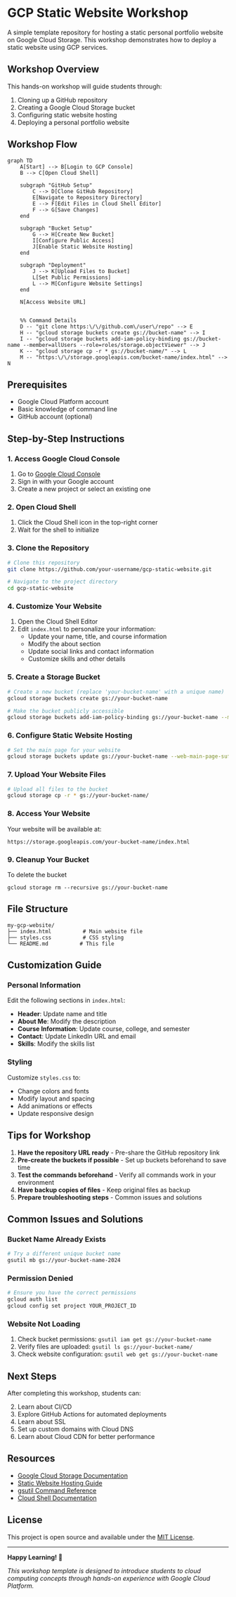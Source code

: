 # GCP Static Website Workshop

A simple template repository for hosting a static personal portfolio website on Google Cloud Storage. This workshop demonstrates how to deploy a static website using GCP services.

## Workshop Overview

This hands-on workshop will guide students through:
1. Cloning up a GitHub repository
2. Creating a Google Cloud Storage bucket
3. Configuring static website hosting
4. Deploying a personal portfolio website

## Workshop Flow

```mermaid
graph TD
    A[Start] --> B[Login to GCP Console]
    B --> C[Open Cloud Shell]
    
    subgraph "GitHub Setup"
        C --> D[Clone GitHub Repository]
        E[Navigate to Repository Directory]
        E --> F[Edit Files in Cloud Shell Editor]
        F --> G[Save Changes]
    end
    
    subgraph "Bucket Setup"
        G --> H[Create New Bucket]
        I[Configure Public Access]
        J[Enable Static Website Hosting]
    end
    
    subgraph "Deployment"
        J --> K[Upload Files to Bucket]
        L[Set Public Permissions]
        L --> M[Configure Website Settings]
    end
    
    N[Access Website URL]


    %% Command Details
    D -- "git clone https:\/\/github.com\/user\/repo" --> E
    H -- "gcloud storage buckets create gs://bucket-name" --> I
    I -- "gcloud storage buckets add-iam-policy-binding gs://bucket-name --member=allUsers --role=roles/storage.objectViewer" --> J
    K -- "gcloud storage cp -r * gs://bucket-name/" --> L
    M -- "https:\/\/storage.googleapis.com/bucket-name/index.html" --> N
```

## Prerequisites

- Google Cloud Platform account
- Basic knowledge of command line
- GitHub account (optional)

## Step-by-Step Instructions

### 1. Access Google Cloud Console

1. Go to [Google Cloud Console](https://console.cloud.google.com/)
2. Sign in with your Google account
3. Create a new project or select an existing one

### 2. Open Cloud Shell

1. Click the Cloud Shell icon in the top-right corner
2. Wait for the shell to initialize

### 3. Clone the Repository

```bash
# Clone this repository
git clone https://github.com/your-username/gcp-static-website.git

# Navigate to the project directory
cd gcp-static-website
```

### 4. Customize Your Website

1. Open the Cloud Shell Editor
2. Edit `index.html` to personalize your information:
   - Update your name, title, and course information
   - Modify the about section
   - Update social links and contact information
   - Customize skills and other details

### 5. Create a Storage Bucket

```bash
# Create a new bucket (replace 'your-bucket-name' with a unique name)
gcloud storage buckets create gs://your-bucket-name

# Make the bucket publicly accessible
gcloud storage buckets add-iam-policy-binding gs://your-bucket-name --member=allUsers --role=roles/storage.objectViewer
```

### 6. Configure Static Website Hosting

```bash
# Set the main page for your website
gcloud storage buckets update gs://your-bucket-name --web-main-page-suffix=index.html --web-error-page=404.html
```

### 7. Upload Your Website Files

```bash
# Upload all files to the bucket
gcloud storage cp -r * gs://your-bucket-name/
```

### 8. Access Your Website

Your website will be available at:
```
https://storage.googleapis.com/your-bucket-name/index.html
```

### 9. Cleanup Your Bucket
To delete the bucket
```
gcloud storage rm --recursive gs://your-bucket-name
```

## File Structure

```
my-gcp-website/
├── index.html          # Main website file
├── styles.css          # CSS styling
└── README.md          # This file
```

## Customization Guide

### Personal Information
Edit the following sections in `index.html`:

- **Header**: Update name and title
- **About Me**: Modify the description
- **Course Information**: Update course, college, and semester
- **Contact**: Update LinkedIn URL and email
- **Skills**: Modify the skills list

### Styling
Customize `styles.css` to:
- Change colors and fonts
- Modify layout and spacing
- Add animations or effects
- Update responsive design

## Tips for Workshop

1. **Have the repository URL ready** - Pre-share the GitHub repository link
2. **Pre-create the buckets if possible** - Set up buckets beforehand to save time
3. **Test the commands beforehand** - Verify all commands work in your environment
4. **Have backup copies of files** - Keep original files as backup
5. **Prepare troubleshooting steps** - Common issues and solutions

## Common Issues and Solutions

### Bucket Name Already Exists
```bash
# Try a different unique bucket name
gsutil mb gs://your-bucket-name-2024
```

### Permission Denied
```bash
# Ensure you have the correct permissions
gcloud auth list
gcloud config set project YOUR_PROJECT_ID
```

### Website Not Loading
1. Check bucket permissions: `gsutil iam get gs://your-bucket-name`
2. Verify files are uploaded: `gsutil ls gs://your-bucket-name/`
3. Check website configuration: `gsutil web get gs://your-bucket-name`

## Next Steps

After completing this workshop, students can:


2. Learn about CI/CD
3. Explore GitHub Actions for automated deployments
5. Learn about SSL
4. Set up custom domains with Cloud DNS
1. Learn about Cloud CDN for better performance

## Resources

- [Google Cloud Storage Documentation](https://cloud.google.com/storage/docs)
- [Static Website Hosting Guide](https://cloud.google.com/storage/docs/hosting-static-website)
- [gsutil Command Reference](https://cloud.google.com/storage/docs/gsutil)
- [Cloud Shell Documentation](https://cloud.google.com/shell/docs)

## License

This project is open source and available under the [MIT License](LICENSE).

---

**Happy Learning! 🚀**

*This workshop template is designed to introduce students to cloud computing concepts through hands-on experience with Google Cloud Platform.*
